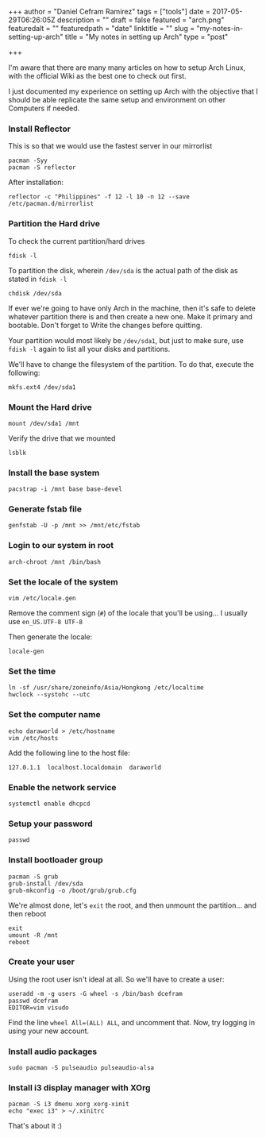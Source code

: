 +++
author = "Daniel Cefram Ramirez"
tags = ["tools"]
date = 2017-05-29T06:26:05Z
description = ""
draft = false
featured = "arch.png"
featuredalt = ""
featuredpath = "date"
linktitle = ""
slug = "my-notes-in-setting-up-arch"
title = "My notes in setting up Arch"
type = "post"

+++

I'm aware that there are many many articles on how to setup Arch Linux, with the official Wiki as the best one to check out first.

I just documented my experience on setting up Arch with the objective that I should be able replicate the same setup and environment on other Computers if needed.

### Install Reflector

This is so that we would use the fastest server in our mirrorlist

```
pacman -Syy
pacman -S reflector
```

After installation:
```
reflector -c "Philippines" -f 12 -l 10 -n 12 --save /etc/pacman.d/mirrorlist
```

### Partition the Hard drive

To check the current partition/hard drives
```
fdisk -l
```
To partition the disk, wherein `/dev/sda` is the actual path of the disk as stated in `fdisk -l`
```
chdisk /dev/sda
```

If ever we're going to have only Arch in the machine, then it's safe to delete whatever partition there is and then create a new one. Make it primary and bootable. Don't forget to Write the changes before quitting.

Your partition would most likely be `/dev/sda1`, but just to make sure, use `fdisk -l` again to list all your disks and partitions.

We'll have to change the filesystem of the partition. To do that, execute the following:

```
mkfs.ext4 /dev/sda1
```

### Mount the Hard drive

```
mount /dev/sda1 /mnt
```

Verify the drive that we mounted

```
lsblk
```

### Install the base system

```
pacstrap -i /mnt base base-devel
```

### Generate fstab file

```
genfstab -U -p /mnt >> /mnt/etc/fstab
```

### Login to our system in root

```
arch-chroot /mnt /bin/bash
```

### Set the locale of the system

```
vim /etc/locale.gen
```

Remove the comment sign (`#`) of the locale that you'll be using... I usually use `en_US.UTF-8 UTF-8`

Then generate the locale:

```
locale-gen
```

### Set the time

```
ln -sf /usr/share/zoneinfo/Asia/Hongkong /etc/localtime
hwclock --systohc --utc
```

### Set the computer name

```
echo daraworld > /etc/hostname
vim /etc/hosts
```

Add the following line to the host file:

```
127.0.1.1  localhost.localdomain  daraworld
```

### Enable the network service

```
systemctl enable dhcpcd
```

### Setup your password

```
passwd
```

### Install bootloader group

```
pacman -S grub
grub-install /dev/sda
grub-mkconfig -o /boot/grub/grub.cfg
```

We're almost done, let's `exit` the root, and then unmount the partition... and then reboot

```
exit
umount -R /mnt
reboot
```

### Create your user

Using the root user isn't ideal at all. So we'll have to create a user:

```
useradd -m -g users -G wheel -s /bin/bash dcefram
passwd dcefram
EDITOR=vim visudo
```

Find the line `wheel All=(ALL) ALL`, and uncomment that. Now, try logging in using your new account.

### Install audio packages

```
sudo pacman -S pulseaudio pulseaudio-alsa
```

### Install i3 display manager with XOrg

```
pacman -S i3 dmenu xorg xorg-xinit
echo "exec i3" > ~/.xinitrc
```

That's about it :)